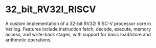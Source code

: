 # 32_bit_RV32I_RISCV
A custom implementation of a 32-bit RV32I RISC-V processor core in Verilog. Features include instruction fetch, decode, execute, memory access, and write-back stages, with support for basic load/store and arithmetic operations.
